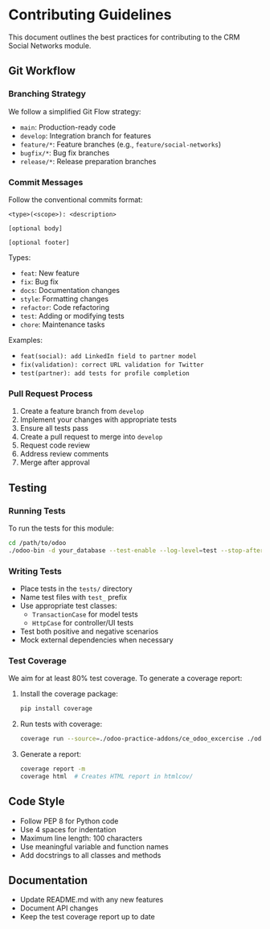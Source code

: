 # Contributing Guidelines

This document outlines the best practices for contributing to the CRM Social Networks module.

## Git Workflow

### Branching Strategy

We follow a simplified Git Flow strategy:

- `main`: Production-ready code
- `develop`: Integration branch for features
- `feature/*`: Feature branches (e.g., `feature/social-networks`)
- `bugfix/*`: Bug fix branches
- `release/*`: Release preparation branches

### Commit Messages

Follow the conventional commits format:

```
<type>(<scope>): <description>

[optional body]

[optional footer]
```

Types:
- `feat`: New feature
- `fix`: Bug fix
- `docs`: Documentation changes
- `style`: Formatting changes
- `refactor`: Code refactoring
- `test`: Adding or modifying tests
- `chore`: Maintenance tasks

Examples:
- `feat(social): add LinkedIn field to partner model`
- `fix(validation): correct URL validation for Twitter`
- `test(partner): add tests for profile completion`

### Pull Request Process

1. Create a feature branch from `develop`
2. Implement your changes with appropriate tests
3. Ensure all tests pass
4. Create a pull request to merge into `develop`
5. Request code review
6. Address review comments
7. Merge after approval

## Testing

### Running Tests

To run the tests for this module:

```bash
cd /path/to/odoo
./odoo-bin -d your_database --test-enable --log-level=test --stop-after-init -i ce_odoo_excercise
```

### Writing Tests

- Place tests in the `tests/` directory
- Name test files with `test_` prefix
- Use appropriate test classes:
  - `TransactionCase` for model tests
  - `HttpCase` for controller/UI tests
- Test both positive and negative scenarios
- Mock external dependencies when necessary

### Test Coverage

We aim for at least 80% test coverage. To generate a coverage report:

1. Install the coverage package:
   ```bash
   pip install coverage
   ```

2. Run tests with coverage:
   ```bash
   coverage run --source=./odoo-practice-addons/ce_odoo_excercise ./odoo-bin -d your_database --test-enable --stop-after-init -i ce_odoo_excercise
   ```

3. Generate a report:
   ```bash
   coverage report -m
   coverage html  # Creates HTML report in htmlcov/
   ```

## Code Style

- Follow PEP 8 for Python code
- Use 4 spaces for indentation
- Maximum line length: 100 characters
- Use meaningful variable and function names
- Add docstrings to all classes and methods

## Documentation

- Update README.md with any new features
- Document API changes
- Keep the test coverage report up to date

